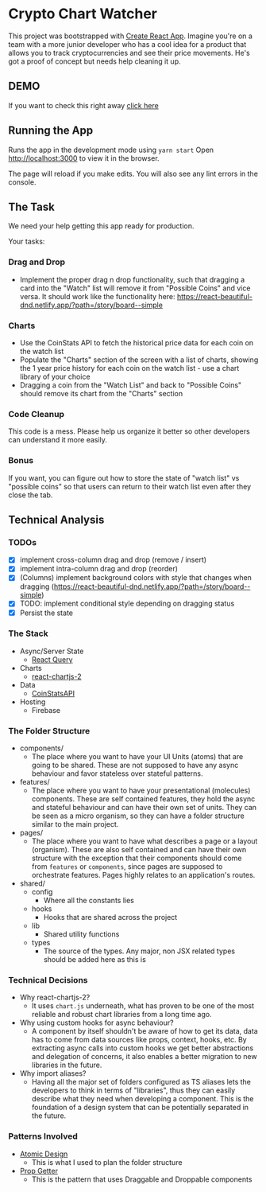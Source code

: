 # Crypto Chart Watcher

This project was bootstrapped with [Create React App](https://github.com/facebook/create-react-app).
Imagine you're on a team with a more junior developer who has a cool idea for a product that allows you to track cryptocurrencies and see their price movements. He's got a proof of concept but needs help cleaning it up.

## DEMO

If you want to check this right away [click here](https://coin-watcher-abnerey.web.app)

## Running the App

Runs the app in the development mode using `yarn start`
Open [http://localhost:3000](http://localhost:3000) to view it in the browser.

The page will reload if you make edits.
You will also see any lint errors in the console.

## The Task

We need your help getting this app ready for production.

Your tasks:

### Drag and Drop

- Implement the proper drag n drop functionality, such that dragging a card into the "Watch" list will remove it from "Possible Coins" and vice versa. It should work like the functionality here: https://react-beautiful-dnd.netlify.app/?path=/story/board--simple

### Charts

- Use the CoinStats API to fetch the historical price data for each coin on the watch list
- Populate the "Charts" section of the screen with a list of charts, showing the 1 year price history for each coin on the watch list - use a chart library of your choice
- Dragging a coin from the "Watch List" and back to "Possible Coins" should remove its chart from the "Charts" section

### Code Cleanup

This code is a mess. Please help us organize it better so other developers can understand it more easily.

### Bonus

If you want, you can figure out how to store the state of "watch list" vs "possible coins" so that users can return to their watch list even after they close the tab.

## Technical Analysis

### TODOs

- [x] implement cross-column drag and drop (remove / insert)
- [x] implement intra-column drag and drop (reorder)
- [x] (Columns) implement background colors with style that changes when dragging (https://react-beautiful-dnd.netlify.app/?path=/story/board--simple)
- [x] TODO: implement conditional style depending on dragging status
- [x] Persist the state

### The Stack

- Async/Server State
    - [React Query](https://tanstack.com/query/v4/docs/overview)
- Charts
    - [react-chartjs-2](https://github.com/reactchartjs/react-chartjs-2)
- Data
    - [CoinStatsAPI](https://documenter.getpostman.com/view/5734027/RzZ6Hzr3#948fea46-e93a-47f8-93d8-915583f7406d)
- Hosting
    - Firebase

### The Folder Structure

- components/
    - The place where you want to have your UI Units (atoms) that are going to be shared. These are not supposed to have any async behaviour and favor stateless over stateful patterns.
- features/
    - The place where you want to have your presentational (molecules) components. These are self contained features, they hold the async and stateful behaviour and can have their own set of units. They can be seen as a micro organism, so they can have a folder structure similar to the main project.
- pages/
    - The place where you want to have what describes a page or a layout (organism). These are also self contained and can have their own structure with the exception that their components should come from `features` or `components`, since pages are supposed to orchestrate features. Pages highly relates to an application's routes.
- shared/
    - config
        - Where all the constants lies
    - hooks
        - Hooks that are shared across the project
    - lib
        - Shared utility functions 
    - types
        - The source of the types. Any major, non JSX related types should be added here as this is 

### Technical Decisions

- Why react-chartjs-2? 
    - It uses `chart.js` underneath, what has proven to be one of the most reliable and robust chart libraries from a long time ago.
- Why using custom hooks for async behaviour? 
    - A component by itself shouldn't be aware of how to get its data, data has to come from data sources like props, context, hooks, etc. By extracting async calls into custom hooks we get better abstractions and delegation of concerns, it also enables a better migration to new libraries in the future.
- Why import aliases?
    - Having all the major set of folders configured as TS aliases lets the developers to think in terms of "libraries", thus they can easily describe what they need when developing a component. This is the foundation of a design system that can be potentially separated in the future.

### Patterns Involved

- [Atomic Design](https://bradfrost.com/blog/post/atomic-web-design/)
    - This is what I used to plan the folder structure
- [Prop Getter](https://kentcdodds.com/blog/how-to-give-rendering-control-to-users-with-prop-getters)
    - This is the pattern that uses Draggable and Droppable components
    